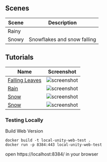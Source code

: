 ## Scenes

| Scene | Description                 |
|-------|-----------------------------|
| Rainy |                             |
| Snowy | Snowflakes and snow falling |

## Tutorials

| Name                                                          | Screenshot                                                           |
|---------------------------------------------------------------|----------------------------------------------------------------------|
| [Falling Leaves](https://www.youtube.com/watch?v=OLEWP7VZVzQ) | ![screenshot](https://i3.ytimg.com/vi/OLEWP7VZVzQ/maxresdefault.jpg) |
| [Rain](https://www.youtube.com/watch?v=SrWrUN56UWU)           | ![screenshot](https://i3.ytimg.com/vi/SrWrUN56UWU/maxresdefault.jpg) |
| [Snow](https://www.youtube.com/watch?v=YU_blvKVNTM)           | ![screenshot](https://i3.ytimg.com/vi/YU_blvKVNTM/maxresdefault.jpg) |
| [Snow](https://www.youtube.com/watch?v=tj5OmFvTHUs)           | ![screenshot](https://i3.ytimg.com/vi/tj5OmFvTHUs/maxresdefault.jpg) |

### Testing Locally
Build Web Version

```shell
docker build -t local-unity-web-test .
docker run -p 8384:443 local-unity-web-test
```

open https://localhost:8384/ in your browser